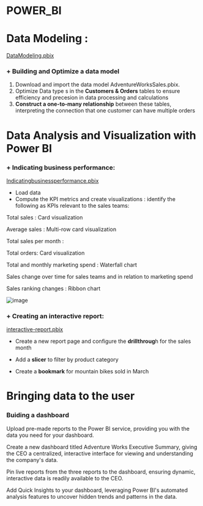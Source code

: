 # POWER_BI

# Data Modeling : 
[DataModeling.pbix](https://github.com/hiuuuuuuuu/POWER_BI/blob/main/AdventureWorksSales.pbix)
 ### + Building and Optimize a data model
 1. Download and import the data model AdventureWorksSales.pbix.
 2. Optimize Data type s in the **Customers & Orders** tables to ensure efficiency and precesion in data processing and calculations
 3. **Construct a one-to-many relationship** between these tables, interpreting the connection that one customer can have multiple orders
 
# Data Analysis and Visualization with Power BI
 ### + Indicating business performance:  
 [Indicatingbusinessperformance.pbix](https://github.com/hiuuuuuuuu/POWER_BI/blob/main/Indicating%20bussiness%20performance.pbix)
 - Load data
 - Compute the KPI metrics and create visualizations :        identify the following as KPIs relevant to the sales teams: 

Total sales : Card visualization

Average sales : Multi-row card visualization

Total sales per month : 

Total orders: Card visualization

Total and monthly marketing spend :  Waterfall chart 

Sales change over time for sales teams and in relation to marketing spend

Sales ranking changes : Ribbon chart

![image](https://github.com/user-attachments/assets/5fe456e7-e45b-4069-b56b-9607dcdcae48)

### + Creating an interactive report:
[interactive-report.pbix](https://github.com/hiuuuuuuuu/POWER_BI/blob/main/Create-an-interactive-report.pbix)
- Create a new report page and configure the **drillthroug**h for the sales month

- Add a **slicer** to filter by product category

- Create a **bookmark** for mountain bikes sold in March

# Bringing data to the user
### Buiding a dashboard
Upload pre-made reports to the Power BI service, providing you with the data you need for your dashboard.

Create a new dashboard titled Adventure Works Executive Summary, giving the CEO a centralized, interactive interface for viewing and understanding the company's data.

Pin live reports from the three reports to the dashboard, ensuring dynamic, interactive data is readily available to the CEO.

Add Quick Insights to your dashboard, leveraging Power BI's automated analysis features to uncover hidden trends and patterns in the data.
